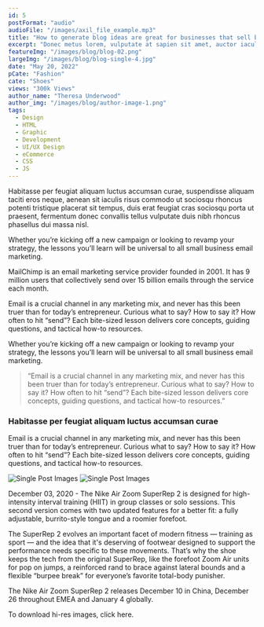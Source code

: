 ```yaml
---
id: 5
postFormat: "audio"
audioFile: "/images/axil_file_example.mp3"
title: "How to generate blog ideas are great for businesses that sell both B2B and D2C."
excerpt: "Donec metus lorem, vulputate at sapien sit amet, auctor iaculis lorem. In vel hendrerit nisi. Vestibulum eget risus velit. Aliquam tristique libero at dui sodales, et placerat orci lobortis. Maecenas ipsum neque, elementum id dignissim et, imperdiet vitae mauris."
featureImg: "/images/blog/blog-02.png"
largeImg: "/images/blog/blog-single-4.jpg"
date: "May 20, 2022"
pCate: "Fashion"
cate: "Shoes"
views: "300k Views"
author_name: "Theresa Underwood"
author_img: "/images/blog/author-image-1.png"
tags:
  - Design
  - HTML
  - Graphic
  - Development
  - UI/UX Design
  - eCommerce
  - CSS
  - JS
---
```


Habitasse per feugiat aliquam luctus accumsan curae, suspendisse aliquam taciti eros neque, aenean sit iaculis risus commodo ut sociosqu rhoncus potenti tristique placerat sit tempus, duis erat feugiat cras sociosqu porta ut praesent, fermentum donec convallis tellus vulputate duis nibh rhoncus phasellus dui massa nisl.

Whether you’re kicking off a new campaign or looking to revamp your strategy, the lessons you’ll learn will be universal to all small business email marketing.

MailChimp is an email marketing service provider founded in 2001. It has 9 million users that collectively send over 15 billion emails through the service each month.

Email is a crucial channel in any marketing mix, and never has this been truer than for today’s entrepreneur. Curious what to say? How to say it? How often to hit “send”? Each bite-sized lesson delivers core concepts, guiding questions, and tactical how-to resources.

Whether you’re kicking off a new campaign or looking to revamp your strategy, the lessons you’ll learn will be universal to all small business email marketing.

> “Email is a crucial channel in any marketing mix, and never has this been truer than for today’s entrepreneur. Curious what to say? How to say it? How often to hit “send”? Each bite-sized lesson delivers core concepts, guiding questions, and tactical how-to resources.”

### Habitasse per feugiat aliquam luctus accumsan curae

Email is a crucial channel in any marketing mix, and never has this been truer than for today’s entrepreneur. Curious what to say? How to say it? How often to hit “send”? Each bite-sized lesson delivers core concepts, guiding questions, and tactical how-to resources.

![Single Post Images](/images/blog/blog-01.png)
![Single Post Images](/images/blog/blog-02.png)

December 03, 2020 - The Nike Air Zoom SuperRep 2 is designed for high-intensity interval training (HIIT) in group classes or solo sessions. This second version comes with two updated features for a better fit: a fully adjustable, burrito-style tongue and a roomier forefoot.

The SuperRep 2 evolves an important facet of modern fitness — training as sport — and the idea that it's deserving of footwear designed to support the performance needs specific to these movements. That’s why the shoe keeps the tech from the original SuperRep, like the forefoot Zoom Air units for pop on jumps, a reinforced rand to brace against lateral bounds and a flexible “burpee break” for everyone’s favorite total-body punisher.

The Nike Air Zoom SuperRep 2 releases December 10 in China, December 26 throughout EMEA and January 4 globally.

To download hi-res images, click here.
